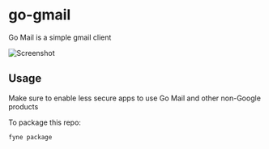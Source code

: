 # go-gmail
Go Mail is a simple gmail client

![Screenshot](https://user-images.githubusercontent.com/83633399/169929143-9c05caee-580d-4016-816f-59ba0fe74ad6.png)

## Usage
Make sure to enable less secure apps to use Go Mail
and other non-Google products

To package this repo:
```
fyne package
```

